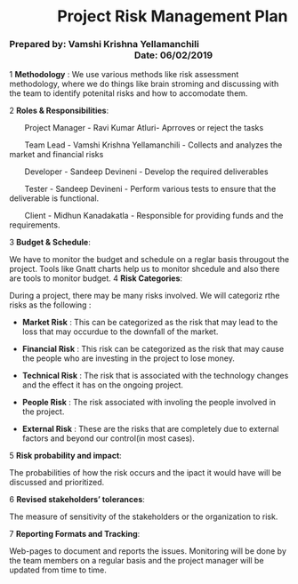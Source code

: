 
# &nbsp;&nbsp;&nbsp;&nbsp;&nbsp;&nbsp;&nbsp;&nbsp;&nbsp;&nbsp;&nbsp;&nbsp;&nbsp;Project Risk Management Plan


### Prepared by:  Vamshi Krishna Yellamanchili &nbsp;&nbsp;&nbsp;&nbsp;&nbsp;&nbsp;&nbsp;&nbsp;&nbsp;&nbsp;&nbsp;&nbsp;&nbsp;&nbsp;&nbsp;&nbsp;&nbsp;&nbsp;&nbsp;&nbsp;&nbsp;&nbsp;&nbsp;&nbsp;&nbsp;&nbsp;&nbsp;&nbsp;&nbsp;&nbsp;&nbsp;&nbsp;&nbsp;&nbsp;&nbsp;&nbsp;&nbsp;&nbsp;&nbsp;&nbsp;&nbsp;&nbsp;&nbsp;&nbsp;&nbsp;&nbsp;&nbsp;&nbsp;&nbsp;&nbsp;&nbsp;&nbsp;&nbsp;&nbsp;&nbsp;&nbsp;&nbsp;&nbsp;Date: 06/02/2019

1 **Methodology** : We use various methods like risk assessment methodology, where we do things like brain stroming and discussing with the team to identify potenital risks and how to accomodate them.

2 **Roles & Responsibilities**:

&nbsp;&nbsp;&nbsp;&nbsp;&nbsp;&nbsp;&nbsp;Project Manager - Ravi Kumar Atluri- Aprroves or reject the tasks 

&nbsp;&nbsp;&nbsp;&nbsp;&nbsp;&nbsp;&nbsp;Team Lead - Vamshi Krishna Yellamanchili - Collects and analyzes the market and financial risks 

&nbsp;&nbsp;&nbsp;&nbsp;&nbsp;&nbsp;&nbsp;Developer - Sandeep Devineni - Develop the required deliverables 

&nbsp;&nbsp;&nbsp;&nbsp;&nbsp;&nbsp;&nbsp;Tester    - Sandeep Devineni - Perform various tests to ensure that the deliverable is functional.

&nbsp;&nbsp;&nbsp;&nbsp;&nbsp;&nbsp;&nbsp;Client    - Midhun Kanadakatla - Responsible for providing funds and the requirements.
                                
                                
3 **Budget & Schedule**:

We have to monitor the budget and schedule on a reglar basis througout the project. Tools like Gnatt charts help us to monitor shcedule and also there are tools to monitor budget.
4 **Risk Categories**: 

During a project, there may be many risks involved. We will categoriz rthe risks as the following : 

- **Market Risk** : This can be categorized as the risk that may lead to the loss that may occurdue to the downfall of the market. 

- **Financial Risk** : This risk can be categorized as the risk that may cause the people who are investing in the project to lose money.

- **Technical Risk** : The risk that is associated with the technology changes and the effect it has on the ongoing project.

- **People Risk** : The risk associated with involing the people involved in the project.

- **External Risk** : These are the risks that are completely due to external factors and beyond our control(in most cases).

5 **Risk probability and impact**: 

The probabilities of how the risk occurs and the ipact it would have will be discussed and prioritized.

6 **Revised stakeholders’ tolerances**: 

The measure of  sensitivity of the stakeholders or the organization to risk. 

7 **Reporting Formats and Tracking**:

Web-pages to document and reports the issues. Monitoring will be done by the team members on a regular basis and the project manager will be updated from time to time.


